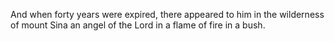 And when forty years were expired, there appeared to him in the wilderness of mount Sina an angel of the Lord in a flame of fire in a bush.
